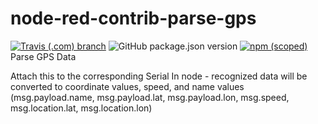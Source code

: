 # node-red-contrib-parse-gps
[![Travis (.com) branch](https://img.shields.io/travis/com/tmobile/node-red-contrib-parse-gps/main?style=flat-square)](https://travis-ci.com/tmobile/node-red-contrib-parse-gps) ![GitHub package.json version](https://img.shields.io/github/package-json/v/tmobile/node-red-contrib-parse-gps?style=flat-square) [![npm (scoped)](https://img.shields.io/npm/v/@tmus/node-red-contrib-parse-gps?style=flat-square)](https://www.npmjs.com/package/@tmus/node-red-contrib-parse-gps)
Parse GPS Data

Attach this to the corresponding Serial In node - recognized data will be converted to coordinate values, speed, and name values (msg.payload.name, msg.payload.lat, msg.payload.lon, msg.speed, msg.location.lat, msg.location.lon)
